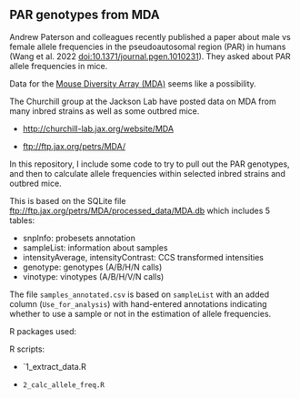 ## PAR genotypes from MDA

Andrew Paterson and colleagues recently published a paper about male
vs female allele frequencies in the pseudoautosomal region (PAR) in
humans (Wang et al. 2022
[doi:10.1371/journal.pgen.1010231](https://doi.org/10.1371/journal.pgen.1010231)).
They asked about PAR allele frequencies in mice.

Data for the [Mouse Diversity Array
(MDA)](https://doi.org/10.1371/journal.pgen.1010231) seems like a possibility.

The Churchill group at the Jackson Lab have posted data on MDA from
many inbred strains as well as some outbred mice.

- <http://churchill-lab.jax.org/website/MDA>

- <ftp://ftp.jax.org/petrs/MDA/>

In this repository, I include some code to try to pull out the PAR
genotypes, and then to calculate allele frequencies within selected
inbred strains and outbred mice.

This is based on the SQLite file <ftp://ftp.jax.org/petrs/MDA/processed_data/MDA.db>
which includes 5 tables:

- snpInfo: probesets annotation
- sampleList: information about samples
- intensityAverage, intensityContrast: CCS transformed intensities
- genotype: genotypes (A/B/H/N calls)
- vinotype: vinotypes (A/B/H/V/N calls)

The file `samples_annotated.csv` is based on `sampleList` with an
added column (`Use_for_analysis`)  with hand-entered annotations indicating whether to
use a sample or not in the estimation of allele frequencies.

R packages used:

R scripts:

- `1_extract_data.R

- `2_calc_allele_freq.R`
